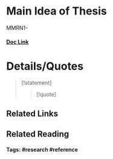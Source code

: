 # Main Idea of Thesis

MMRN1- 

#### [Doc Link](https://pubmed.ncbi.nlm.nih.gov/33179420/)

# Details/Quotes

> [!statement] 
> 
> >[!quote]




## Related Links

## Related Reading



#### Tags: #research #reference 